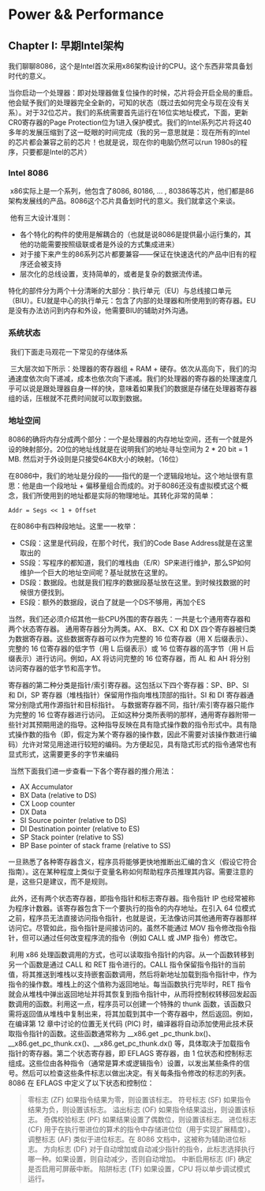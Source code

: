 # Power && Performance

## Chapter I: 早期Intel架构

​	我们聊聊8086，这个是Intel首次采用x86架构设计的CPU。这个东西非常具备划时代的意义。

​	当你启动一个处理器：即对处理器做复位操作的时候，芯片将会开启全局的重启。他会赋予我们的处理器完全全新的，可知的状态（既过去如何完全与现在没有关系）。对于32位芯片。我们的系统需要首先运行在16位实地址模式，下面，更新CR0寄存器的Page Protection位为1进入保护模式。我们的Intel系列芯片将这40多年的发展压缩到了这一眨眼的时间完成（我的另一意思就是：现在所有的Intel的芯片都会兼容之前的芯片！也就是说，现在你的电脑仍然可以run 1980s的程序，只要都是Intel的芯片）

### Intel 8086

​	x86实际上是一个系列，他包含了8086, 80186, ... , 80386等芯片，他们都是86架构发展线的产品。8086这个芯片具备划时代的意义。我们就拿这个来谈。

​	他有三大设计准则：

- 各个特化的构件的使用是解耦合的（也就是说8086是提供最小运行集的，其他的功能需要按照级联或者是外设的方式集成进来）
- 对于接下来产生的86系列芯片都要兼容——保证在快速迭代的产品中旧有的程序还会被支持
- 层次化的总线设置，支持简单的，或者是复杂的数据流传递。

​	特化的部件分为两个十分清晰的大部分：执行单元（EU）与总线接口单元（BIU）。EU就是中心的执行单元：包含了内部的处理器和所使用到的寄存器。EU是没有办法访问到内存和外设，他需要BIU的辅助对外沟通。

### 系统状态

​	我们下面走马观花一下常见的存储体系

​	三大层次如下所示：处理器的寄存器组 + RAM + 硬存。依次从高向下，我们的沟通速度依次向下递减，成本也依次向下递减。我们的处理器的寄存器的处理速度几乎可以说是跟处理器自身一样的快，意味着如果我们的数据是存储在处理器寄存器组的话，压根就不花费时间就可以取到数据。

### 地址空间

​	8086的确将内存分成两个部分：一个是处理器的内存地址空间，还有一个就是外设的映射部分。20位的地址线就是在说明我们的地址寻址空间为 2 * 20 bit = 1 MB. 然后对于外设则是只接受64KB大小的映射。（16位）

​	 在8086中，我们的地址是分段的——指代的是一个逻辑段地址。这个地址很有意思：他是由一个段地址 + 偏移量组合而成的。对于8086还没有虚拟模式这个概念，我们所使用到的地址都是实际的物理地址。其转化非常的简单：

```
Addr = Segs << 1 + Offset
```

​	在8086中有四种段地址。这里一一枚举：

- CS段：这里是代码段，在那个时代，我们的Code Base Address就是在这里取出的
- SS段：写程序的都知道，我们的堆栈由（E/R）SP来进行维护，那么SP如何维护一个巨大的地址空间呢？基址就放在这里的。
- DS段：数据段。也就是我们程序的数据段基址放在这里。到时候找数据的时候很方便找到。
- ES段：额外的数据段，说白了就是一个DS不够用，再加个ES

​	当然，我们还必须介绍其他一些CPU外围的寄存器先：一共是七个通用寄存器和两个状态寄存器。 通用寄存器分为两类。AX、 BX、CX 和 DX 四个寄存器被归类为数据寄存器。这些数据寄存器可以作为完整的 16 位寄存器（用 X 后缀表示）、完整的 16 位寄存器的低字节（用 L 后缀表示）或 16 位寄存器的高字节（用 H 后缀表示）进行访问。例如，AX 将访问完整的 16 位寄存器，而 AL 和 AH 将分别访问寄存器的低字节和高字节。 

​	寄存器的第二种分类是指针/索引寄存器。这包括以下四个寄存器：SP、BP、SI 和 DI，SP 寄存器（堆栈指针）保留用作指向堆栈顶部的指针。SI 和 DI 寄存器通常分别隐式用作源指针和目标指针。 与数据寄存器不同，指针/索引寄存器只能作为完整的 16 位寄存器进行访问。 正如这种分类所表明的那样，通用寄存器附带一些针对其预期用途的指导。这种指导反映在具有隐式操作数的指令形式中。具有隐式操作数的指令（即，假定为某个寄存器的操作数，因此不需要对该操作数进行编码）允许对常见用途进行较短的编码。为方便起见，具有隐式形式的指令通常也有显式形式，这需要更多的字节来编码

​	当然下面我们进一步查看一下各个寄存器的推介用法：

- AX Accumulator
- BX Data (relative to DS)
- CX Loop counter
- DX Data
- SI Source pointer (relative to DS)
- DI Destination pointer (relative to ES)
- SP Stack pointer (relative to SS)
- BP Base pointer of stack frame (relative to SS)

​	一旦熟悉了各种寄存器含义，程序员将能够更快地推断出汇编的含义（假设它符合指南）。这在某种程度上类似于变量名称如何帮助程序员推理其内容。需要注意的是，这些只是建议，而不是规则。

​	此外，还有两个状态寄存器，即指令指针和标志寄存器。指令指针 IP 也经常被称为程序计数器。该寄存器包含下一个要执行的指令的内存地址。在引入 64 位模式之前，程序员无法直接访问指令指针，也就是说，无法像访问其他通用寄存器那样访问它。尽管如此，指令指针是间接访问的。虽然不能通过 MOV 指令修改指令指针，但可以通过任何改变程序流的指令（例如 CALL 或 JMP 指令）修改它。

​	利用 x86 处理函数调用的方式，也可以读取指令指针的内容。从一个函数转移到另一个函数是通过 CALL 和 RET 指令进行的。CALL 指令保留指令指针的当前值，将其推送到堆栈以支持嵌套函数调用，然后将新地址加载到指令指针中，作为指令的操作数。堆栈上的这个值称为返回地址。每当函数执行完毕时，RET 指令就会从堆栈中弹出返回地址并将其恢复到指令指针中，从而将控制权转移回发起函数调用的函数。利用这一点，程序员可以创建一个特殊的 thunk 函数，该函数只需将返回值从堆栈中复制出来，将其加载到其中一个寄存器中，然后返回。例如，在编译第 12 章中讨论的位置无关代码 (PIC) 时，编译器将自动添加使用此技术获取指令指针的函数。这些函数通常称为 __x86.get _pc_thunk.bx()、__x86.get_pc_thunk.cx()、__x86.get_pc_thunk.dx() 等，具体取决于加载指令指针的寄存器。第二个状态寄存器，即 EFLAGS 寄存器，由 1 位状态和控制标志组成。这些位由各种指令（通常是算术或逻辑指令）设置，以发出某些条件的信号。然后可以检查这些条件标志以做出决定。有关每条指令修改的标志的列表。8086 在 EFLAGS 中定义了以下状态和控制位：

>零标志 (ZF) 如果指令结果为零，则设置该标志。
>符号标志 (SF) 如果指令结果为负，则设置该标志。
>溢出标志 (OF) 如果指令结果溢出，则设置该标志。
>奇偶校验标志 (PF) 如果结果设置了偶数位，则设置该标志。
>进位标志 (CF) 用于在执行带进位的算术的指令中存储进位位（用于实现扩展精度）。
>调整标志 (AF) 类似于进位标志。在 8086 文档中，这被称为辅助进位标志。
>方向标志 (DF) 对于自动增加或自动减少指针的指令，此标志选择执行哪一种。如果设置，则自动减少，否则自动增加。
>中断启用标志 (IF) 确定是否启用可屏蔽中断。
>陷阱标志 (TF) 如果设置，CPU 将以单步调试模式运行。
